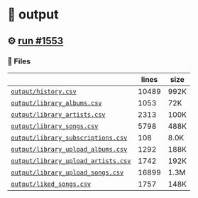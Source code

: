 # 📝  output 

## ⚙️ [run #1553](https://github.com/jwenerd/ytm-dl/actions/runs/9655358522)

### 📁 Files

|                                                                         |lines|size|
|-------------------------------------------------------------------------|-----|----|
|[`output/history.csv` ](output/history.csv)                              |10489|992K|
|[`output/library_albums.csv` ](output/library_albums.csv)                |1053 |72K |
|[`output/library_artists.csv` ](output/library_artists.csv)              |2313 |100K|
|[`output/library_songs.csv` ](output/library_songs.csv)                  |5798 |488K|
|[`output/library_subscriptions.csv` ](output/library_subscriptions.csv)  |108  |8.0K|
|[`output/library_upload_albums.csv` ](output/library_upload_albums.csv)  |1292 |188K|
|[`output/library_upload_artists.csv` ](output/library_upload_artists.csv)|1742 |192K|
|[`output/library_upload_songs.csv` ](output/library_upload_songs.csv)    |16899|1.3M|
|[`output/liked_songs.csv` ](output/liked_songs.csv)                      |1757 |148K|